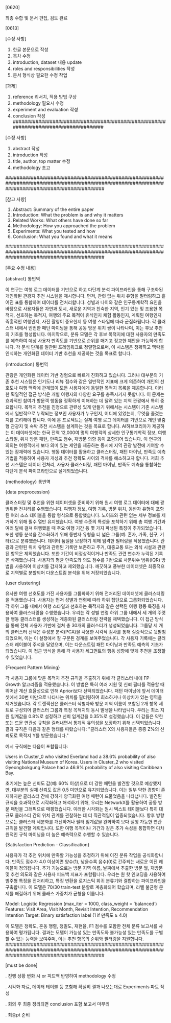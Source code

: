 [0620]

최종 수합 및 문서 편집, 검토 완료

[0613]

[수정 사항]
1. 한글 본문으로 작성
2. 목차 수정
3. introduction, dataset 내용 update
4. roles and responsibilities 작성
5. 문서 형식상 필요한 수정 작업

[과제]
1. reference 리서치, 적용 방법 구상
2. methodology 필요시 수정
3. experiment and evaluation 작성
4. conclusion 작성
######################################################################################

[수정 사항]
1. abstract 작성
2. introduction 작성
3. title, author, top matter 수정
4. methodology 초고

###################################################################################################################################################

[참고 사항]
1. Abstract: Summary of the entire paper  
2. Introduction: What the problem is and why it matters 
3. Related Works: What others have done so far 
4. Methodology: How you approached the problem 
5. Experiments: What you tested and how 
6. Conclusion: What you found and what it means 

###################################################################################################################################################

[주요 수정 내용]

{abstract} 통번역

이 연구는 여행 로그 데이터를 기반으로 하고 다단계 분석 파이프라인을 통해 구조화된 개인화된 관광지 추천 시스템을 제시합니다. 
먼저, 관련 없는 위치 유형을 필터링하고 흩어진 표를 통합하여 데이터를 전처리합니다. 
성별과 나이와 같은 인구통계학적 요인을 바탕으로 사용자들은 자연과 도시, 새로운 지역과 친숙한 지역, 인기 있는 및 조용한 목적지, 선호하는 목적지, 여행의 주요 목적이 휴식인지 체험 활동인지, 
계획된 여행인지 즉흥적인 여행인지, 사진 촬영이 중요한지 등 여행 스타일에 따라 군집화됩니다.
각 클러스터 내에서 빈번한 패턴 마이닝을 통해 공동 방문 위치 쌍이 나타나며, 이는 후보 추천의 기초를 형성합니다. 
마지막으로, 분류 모델은 각 후보 목적지에 대한 사용자의 만족도를 예측하여 예상 사용자 만족도를 기반으로 순위를 매기고 정교한 제안을 가능하게 합니다. 
각 분석 단계를 일관된 프레임워크로 정렬함으로써, 이 시스템은 정확하고 맥락을 인식하는 개인화된 데이터 기반 추천을 제공하는 것을 목표로 합니다.

{introduction} 통번역

관광은 개인화된 데이터 기반 경험으로 빠르게 진화하고 있습니다. 
그러나 대부분의 기존 추천 시스템은 인기도나 리뷰 점수와 같은 일반적인 지표에 크게 의존하여 개인의 선호도나 여행 맥락에 관계없이 모든 사용자에게 동일한 목적지 목록을 제공합니다. 
이러한 획일적인 접근 방식은 개별 여행자의 다양한 요구를 충족시키지 못합니다.
이 문제는 효과적인 참여가 방문객 행동을 정확하게 이해하는 데 달려 있는 지역 관광에서 특히 중요합니다. 
목적지 추천을 진정으로 관련성 있게 만들기 위해서는 시스템이 기존 시스템에서 일반적으로 누락되는 정보인 사용자가 누구인지, 어디에 있었는지, 무엇을 즐겼는지를 고려해야 합니다.
이에 본 프로젝트는 실제 여행 로그 데이터를 기반으로 개인 맞춤형 관광지 및 숙박 추천 시스템을 설계하는 것을 목표로 합니다. 
AI허브코리아가 제공하는 이 데이터셋에는 한국 전역 12,000여 명의 여행객의 상세한 인구통계학적 정보, 여행 스타일, 위치 방문 패턴, 만족도 점수, 재방문 의향 등이 포함되어 있습니다.
이 연구의 의의는 여행객에게 보다 의미 있는 제안을 제공하는 동시에 지역 관광 발전에 기여할 수 있는 잠재력에 있습니다. 
행동 데이터를 활용하고 클러스터링, 패턴 마이닝, 만족도 예측 기법을 적용하여 사용자 개성과 추천 정확도 사이의 격차를 해소하고자 합니다.
저희 추천 시스템은 데이터 전처리, 사용자 클러스터링, 패턴 마이닝, 만족도 예측을 통합하는 다단계 분석 파이프라인으로 설계되었습니다.

{methodology} 통번역

{data preprocession}

클러스터링 및 추천을 위한 데이터셋을 준비하기 위해 원시 여행 로그 데이터에 대해 광범위한 전처리를 수행했습니다. 
여행자 정보, 여행 기록, 방문 위치, 동반자 유형이 포함된 여러 소스 테이블을 통합 형식으로 통합했습니다. 노이즈와 관련 없는 세부 정보를 제거하기 위해 필수 열만 유지했습니다.
여행 수준의 특성을 포착하기 위해 총 여행 기간과 여러 달에 걸쳐 여행했을 때 주요 여행 기간 등 몇 가지 파생된 특징이 추가되었습니다. 
또한 행동 분석을 간소화하기 위해 동반자 유형을 더 넓은 그룹(예: 혼자, 가족, 친구, 기타)으로 분류했습니다.
데이터 품질을 보장하기 위해 엄격한 필터링을 적용했습니다. 관광과 관련된 위치 유형과 관련된 기록만 보존하고 주거, 대중교통 또는 외식 시설과 관련된 항목은 제외했습니다. 
또한 기간이 비정상적이거나 만족도 관련 변수가 누락된 기록은 삭제했습니다.
사용자의 평균 만족도와 의도 점수를 기반으로 사분위수 범위(IQR) 방법을 사용하여 이상치를 감지하고 제외했습니다. 
깨끗하고 풍부한 데이터셋은 최종적으로 지역별로 분할되어 다운스트림 분석을 위해 저장되었습니다.

{user clustering}

유사한 여행 선호도를 가진 사용자를 그룹화하기 위해 전처리된 데이터셋에 클러스터링을 적용했습니다. 사용자는 먼저 성별과 연령에 따라 하위 집단으로 그룹화되었습니다. 
각 하위 그룹 내에서 여행 스타일과 선호하는 목적지와 같은 선택된 여행 행동 특징을 사용하여 클러스터링을 수행했습니다.
우리는 각 성별 연령 하위 그룹 내에서 세 개의 뚜렷한 행동 클러스터를 생성하는 계층화된 클러스터링 전략을 채택했습니다. 
이 접근 방식을 통해 전체 사용자 기반에 걸쳐 총 30개의 클러스터가 생성되었습니다. 
그룹당 세 개의 클러스터 선택은 주성분 분석(PCA)을 사용한 시각적 검사를 통해 실증적으로 뒷받침되었으며, 이는 이 설정에서 잘 구분된 경계를 보여주었습니다.
각 사용자 기록에는 클러스터 레이블이 주석을 달았으며, 이는 다운스트림 패턴 마이닝과 만족도 예측의 기초가 되었습니다. 
이 접근 방식을 통해 각 사용자 세그먼트의 행동 성향에 맞게 추천을 조정할 수 있었습니다.

{Frequent Pattern Mining}

각 사용자 그룹에 맞춘 목적지 추천 규칙을 추출하기 위해 각 클러스터 내에 FP-Growth 알고리즘을 적용했습니다. 
이 방법은 특히 여러 지원 및 신뢰 필터를 적용할 때 뛰어난 계산 효율성으로 인해 Apriori보다 선택되었습니다.
패턴 마이닝에 앞서 데이터셋에서 30번 미만으로 나타나는 위치를 필터링하여 희소하거나 이상치가 있는 영역을 제거했습니다. 
각 트랜잭션은 클러스터 식별자와 방문 지역 이름이 포함된 2개 항목 세트로 구성되어 클러스터 그룹과 특정 목적지의 동시 발생을 나타냅니다.
우리는 최소 지원 임계값을 0.8%로 설정하고 신뢰 임계값을 0.35%로 설정했습니다. 이 값들은 약한 또는 드문 연관성 규칙을 걸러내면서 통계적 유의성을 보장하기 위해 선택되었습니다. 
결과 규칙은 다음과 같은 형태를 따랐습니다: "클러스터 X의 사용자들은 종종 Z%의 신뢰도로 목적지 Y를 방문했습니다."

예시 규칙에는 다음이 포함됩니다:

Users in Cluster_0 who visited Everland had a 38.6% probability of also visiting National Museum of Korea.
Users in Cluster_2 who visited Gyeongbokgung Palace had a 46.9% probability of also visiting Caribbean Bay.

초기에는 높은 신뢰도 값(예: 60% 이상)으로 더 강한 패턴을 발견할 것으로 예상했지만, 대부분의 실제 신뢰도 값은 0.5 미만으로 유지되었습니다. 
이는 일부 약한 경향이 존재하지만 클러스터 간에 강하게 양극화된 여행 패턴이 드물었음을 나타냅니다.
발견된 규칙을 효과적으로 시각화하고 해석하기 위해, 우리는 NetworkX를 활용하여 공동 방문 패턴을 그래픽으로 매핑했습니다. 
이러한 시각화는 원시 텍스트 테이블보다 특히 대규모 클러스터 간의 위치 관계를 관찰하는 데 더 직관적임이 입증되었습니다.
향후 방향으로는 클러스터 세분화를 개선하거나 필터 임계값을 완화하여 보다 실행 가능한 연관 규칙을 발견할 계획입니다. 
또한 여행 목적이나 기간과 같은 추가 속성을 통합하면 다차원적인 규칙 마이닝을 더 높은 예측력으로 수행할 수 있습니다.

{Satisfaction Prediction - Classification}

사용자가 각 추천 위치에 만족할 가능성을 추정하기 위해 이진 분류 작업을 공식화합니다. 만족도 점수가 4.0 이상이면 양수(1), 낮을수록 음수(0)로 간주되는 새로운 이진 레이블이 정의됩니다. 
추가 기능으로는 방문 지역 이름, 날짜에서 추출한 방문 월, 재방문 및 추천 의도와 같은 사용자 피드백 지표가 포함됩니다.
우리는 원 핫 인코딩을 사용하여 범주형 특징을 전처리하고, 특징 변환을 로지스틱 회귀 분류기와 결합하는 파이프라인을 구축합니다. 
이 모델은 70/30 train-test 분할로 계층화되어 학습되며, 라벨 불균형 문제를 해결하기 위해 클래스 가중치가 균형을 이룹니다.

Model: Logistic Regression (max_iter = 1000, class_weight = ’balanced’)
Features: Visit Area, Visit Month, Revisit Intention, Recommendation Intention
Target: Binary satisfaction label (1 if 만족도 ≥ 4.0)

이 모델은 정확도, 혼동 행렬, 정밀도, 재현율, F1 점수를 포함한 전체 분류 보고서를 사용하여 평가됩니다. 
결과는 모델이 가능성 있는 만족도와 불가능성 있는 만족도를 구별할 수 있는 능력을 보여주며, 이는 추천 항목의 순위와 필터링을 지원합니다.
###################################################################################################################################################

[must be done]

. 진행 상황 변화 시 or 피드백 반영하여 methodology 수정

. 시각화 자료, 데이터 테이블 등 포함해 확실히 결과 나오는대로 Experiments 파트 작성

. 회의 후 최종 정리되면 conclusion 포함 보고서 마무리

. 최종pt 준비
